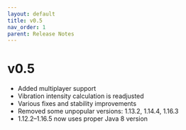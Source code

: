 ```yaml
---
layout: default
title: v0.5
nav_order: 1
parent: Release Notes
---
```


# v0.5

* Added multiplayer support
* Vibration intensity calculation is readjusted
* Various fixes and stability improvements
* Removed some unpopular versions: 1.13.2, 1.14.4, 1.16.3
* 1.12.2&ndash;1.16.5 now uses proper Java 8 version
